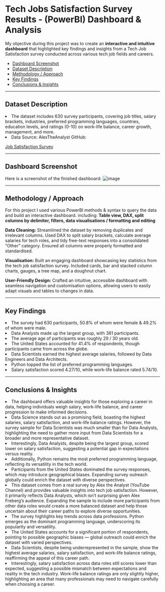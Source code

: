 # Tech Jobs Satisfaction Survey Results - (PowerBI) Dashboard & Analysis

My objective during this project was to create an **interactive and intuitive dashboard** that highlighted key findings and insights from a Tech Job Satisfaction survey conducted across various tech job fields and careers.

<ul>
  <li><a href="#dashboard screenshot">Dashboard Screenshot</a></li>
  <li><a href="#dataset description">Dataset Description</a></li>
  <li><a href="#methodology / approach">Methodology / Approach</a></li>
  <li><a href="#key findings">Key Findings</a></li>
  <li><a href="#conclusions & insights">Conclusions & Insights</a></li>
</ul>

<hr>
<h2 id="dataset description">Dataset Description</h2>
<li> The dataset includes 630 survey participants, covering job titles, salary brackets, industries, preferred programming languages, countries, education levels, and ratings (0-10) on work-life balance, career growth, management, and more.
  
<li>Data Source: AlexTheAnalyst GitHub: 
  
[Job Satisfaction Survey](https://github.com/AlexTheAnalyst/Power-BI/blob/main/Power%20BI%20-%20Final%20Project.xlsx) </li>


<hr>
<h2 id="dashboard screenshot">Dashboard Screenshot</h2>

Here is a screenshot of the finished dashboard:
![image](https://github.com/user-attachments/assets/25b87a1c-e866-4116-bc8e-c3be53944d91)

<hr>
<h2 id="methodology / approach">Methodology / Approach</h2>

For this project I used various PowerBI methods & syntax to query the data and build an interactive dashboard. including:
**Table view, DAX, split columns by delimiter, filters, data visualisations / formatting and editing**

**Data Cleaning:** Streamlined the dataset by removing duplicates and irrelevant columns. Used DAX to split salary brackets, calculate average salaries for tech roles, and tidy free-text responses into a consolidated “Other” category. Ensured all columns were properly formatted and standardised.

**Visualisation:** Built an engaging dashboard showcasing key statistics from the tech job satisfaction survey. Included cards, bar and stacked column charts, gauges, a tree map, and a doughnut chart.

**User-Friendly Design:** Crafted an intuitive, accessible dashboard with seamless navigation and customisation options, allowing users to easily adapt visuals and tables to changes in data.

<hr>
<h2 id="key findings">Key Findings</h2>

<li>The survey had 630 participants, 50.8% of whom were female & 49.2% of whom were male.</li>
<li>Data Analysts made up the largest group, with 381 participants.</li>
<li>The average age of participants was roughly 29 / 30 years old.</li>
<li>The United States accounted for 41.4% of respondents, though participants came from across the globe.</li>
<li>Data Scientists earned the highest average salaries, followed by Data Engineers and Data Architects.</li>
<li>Python topped the list of preferred programming languages.</li>
<li>Salary satisfaction scored 4.27/10, while work-life balance rated 5.74/10.</li>

<hr>
<h2 id="conclusions & insights">Conclusions & Insights</h2>

<li>The dashboard offers valuable insights for those exploring a career in data, helping individuals weigh salary, work-life balance, and career progression to make informed decisions.</li>
<li>Data Science stands out as a promising field, boasting the highest salaries, salary satisfaction, and work-life balance ratings. However, the survey sample for Data Scientists was much smaller than for Data Analysts, highlighting the need to gather more input from Data Scientists for a broader and more representative dataset.</li>
<li>Interestingly, Data Analysts, despite being the largest group, scored lower on salary satisfaction, suggesting a potential gap in expectations versus reality.</li>
<li>Additionally, Python remains the most preferred programming language, reflecting its versatility in the tech world.</li>
<li>Participants from the United States dominated the survey responses, which may introduce geographical biases. Expanding survey outreach globally could enrich the dataset with diverse perspectives.</li>
<li>This dataset comes from a real survey by Alex the Analyst (YouTube Channel) and provides valuable insights into tech job satisfaction. However, it primarily reflects Data Analysts, which isn’t surprising given Alex Freberg’s audience. Expanding the sample to include more participants from other data roles would create a more balanced dataset and help those uncertain about their career paths to explore diverse opportunities.</li>
<li>The survey highlights key trends across data professions. Python emerges as the dominant programming language, underscoring its popularity and versatility.</li>
<li>The United States accounts for a significant portion of respondents, pointing to possible geographic biases — global outreach could enrich the dataset with varied perspectives.</li> 
<li>Data Scientists, despite being underrepresented in the sample, show the highest average salaries, salary satisfaction, and work-life balance ratings, reaffirming the appeal of this career path.</li>
<li>Interestingly, salary satisfaction across data roles still scores lower than expected, suggesting a possible mismatch between expectations and reality in the tech industry. Work-life balance ratings are only slightly higher, highlighting an area that many professionals may need to navigate carefully when choosing a career.</li>
